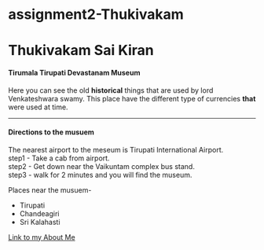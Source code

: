 # assignment2-Thukivakam
# Thukivakam Sai Kiran
#### Tirumala Tirupati Devastanam Museum

Here you can see the  old **historical** things that are  used by lord Venkateshwara swamy. This place have the different type of currencies **that** were used at time.

---
#### Directions to the musuem

The nearest airport to the meseum is Tirupati International Airport.<br>
step1 - Take a cab from airport.<br>
step2 - Get down near the Vaikuntam complex bus stand.<br>
step3 - walk for 2 minutes and you will find the museum.<br>

Places near the musuem-
- Tirupati
- Chandeagiri
- Sri Kalahasti

[Link to my About Me](https://github.com/saikirant1/assignment2-Thukivakam/blob/main/README.md)